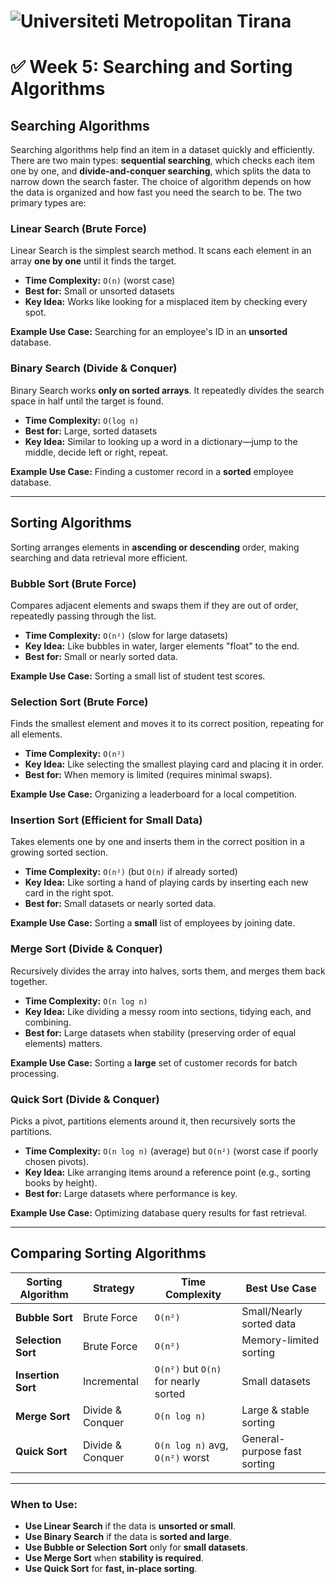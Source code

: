 # ![Universiteti Metropolitan Tirana](https://umt.edu.al/wp-content/uploads/2024/11/Universiteti-Metropolitan-Tirana.webp)  

# ✅ **Week 5: Searching and Sorting Algorithms**

  


## **Searching Algorithms**  
Searching algorithms help find an item in a dataset quickly and efficiently. There are two main types: **sequential searching**, which checks each item one by one, and **divide-and-conquer searching**, which splits the data to narrow down the search faster. The choice of algorithm depends on how the data is organized and how fast you need the search to be. The two primary types are:  

### **Linear Search** (Brute Force)  
Linear Search is the simplest search method. It scans each element in an array **one by one** until it finds the target.  

- **Time Complexity:** `O(n)` (worst case)  
- **Best for:** Small or unsorted datasets  
- **Key Idea:** Works like looking for a misplaced item by checking every spot.  

**Example Use Case:** Searching for an employee's ID in an **unsorted** database.  

### **Binary Search** (Divide & Conquer)  
Binary Search works **only on sorted arrays**. It repeatedly divides the search space in half until the target is found.  

- **Time Complexity:** `O(log n)`  
- **Best for:** Large, sorted datasets  
- **Key Idea:** Similar to looking up a word in a dictionary—jump to the middle, decide left or right, repeat.  

**Example Use Case:** Finding a customer record in a **sorted** employee database.  

---  

## **Sorting Algorithms**  
Sorting arranges elements in **ascending or descending** order, making searching and data retrieval more efficient.  

### **Bubble Sort** (Brute Force)  
Compares adjacent elements and swaps them if they are out of order, repeatedly passing through the list.  

- **Time Complexity:** `O(n²)` (slow for large datasets)  
- **Key Idea:** Like bubbles in water, larger elements "float" to the end.  
- **Best for:** Small or nearly sorted data.  

**Example Use Case:** Sorting a small list of student test scores.  

### **Selection Sort** (Brute Force)  
Finds the smallest element and moves it to its correct position, repeating for all elements.  

- **Time Complexity:** `O(n²)`  
- **Key Idea:** Like selecting the smallest playing card and placing it in order.  
- **Best for:** When memory is limited (requires minimal swaps).  

**Example Use Case:** Organizing a leaderboard for a local competition.  

### **Insertion Sort** (Efficient for Small Data)  
Takes elements one by one and inserts them in the correct position in a growing sorted section.  

- **Time Complexity:** `O(n²)` (but `O(n)` if already sorted)  
- **Key Idea:** Like sorting a hand of playing cards by inserting each new card in the right spot.  
- **Best for:** Small datasets or nearly sorted data.  

**Example Use Case:** Sorting a **small** list of employees by joining date.  

### **Merge Sort** (Divide & Conquer)  
Recursively divides the array into halves, sorts them, and merges them back together.  

- **Time Complexity:** `O(n log n)`  
- **Key Idea:** Like dividing a messy room into sections, tidying each, and combining.  
- **Best for:** Large datasets when stability (preserving order of equal elements) matters.  

**Example Use Case:** Sorting a **large** set of customer records for batch processing.  

### **Quick Sort** (Divide & Conquer)  
Picks a pivot, partitions elements around it, then recursively sorts the partitions.  

- **Time Complexity:** `O(n log n)` (average) but `O(n²)` (worst case if poorly chosen pivots).  
- **Key Idea:** Like arranging items around a reference point (e.g., sorting books by height).  
- **Best for:** Large datasets where performance is key.  

**Example Use Case:** Optimizing database query results for fast retrieval.  

---  

## **Comparing Sorting Algorithms**  

| Sorting Algorithm | Strategy         | Time Complexity | Best Use Case |
|------------------|----------------|--------------|--------------|
| **Bubble Sort**  | Brute Force     | `O(n²)`      | Small/Nearly sorted data |
| **Selection Sort** | Brute Force  | `O(n²)`      | Memory-limited sorting |
| **Insertion Sort** | Incremental | `O(n²)` but `O(n)` for nearly sorted | Small datasets |
| **Merge Sort**   | Divide & Conquer | `O(n log n)` | Large & stable sorting |
| **Quick Sort**   | Divide & Conquer | `O(n log n)` avg, `O(n²)` worst | General-purpose fast sorting |

---  

### **When to Use:**  
- **Use Linear Search** if the data is **unsorted or small**.  
- **Use Binary Search** if the data is **sorted and large**.  
- **Use Bubble or Selection Sort** only for **small datasets**.  
- **Use Merge Sort** when **stability is required**.  
- **Use Quick Sort** for **fast, in-place sorting**.  

